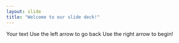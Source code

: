 ```yaml
---
layout: slide
title: "Welcome to our slide deck!"
---
```

Your text
Use the left arrow to go back
Use the right arrow to begin!
